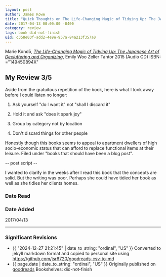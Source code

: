 ```yaml
---
layout: post
author: James Rowe
title: "Quick Thoughts on The Life-Changing Magic of Tidying Up: The Japanese Art of Decluttering and Organizing"
date: 2017-04-13 00:00:00 -0400
category: review
tags: book did-not-finish
uid: c358e03f-add2-4e9e-957a-84a213f357a0
---
```


Marie Kondō, *[The Life-Changing Magic of Tidying Up: The Japanese Art of Decluttering and Organizing](https://www.goodreads.com/book/show/23862127)*, Emily Woo Zeller Tantor 2015 (Audio CD) ISBN: ="149450894X"

## My Review 3/5

Aside from the gratuitous repetition of the book, here is what I took away before I could listen no longer:

1. Ask yourself "do I want it" not "shall I discard it"

2. Hold it and ask "does it spark joy"

3. Group by category not by location

4. Don't discard things for other people

Honestly though this books seems to appeal to apartment dwellers of high socio-economic status that can afford to replace functional items at their leisure. Filed under "books that should have been a blog post".

-- post script --

I wanted to clarify in the weeks after I read this book that the concepts are solid. But the writing was poor. Perhaps she could have tidied her book as well as she tidies her clients homes.

### Date Read


### Date Added
2017/04/13

---

### Significant Revisions

- {{ "2024-12-27 21:21:45" | date_to_string: "ordinal", "US" }} Converted to jekyll markdown format and copied to personal site using <https://github.com/jsr6720/goodreads-csv-to-md>
- {{ page.date | date_to_string: "ordinal", "US" }} Originally published on [goodreads](https://www.goodreads.com) Bookshelves: did-not-finish